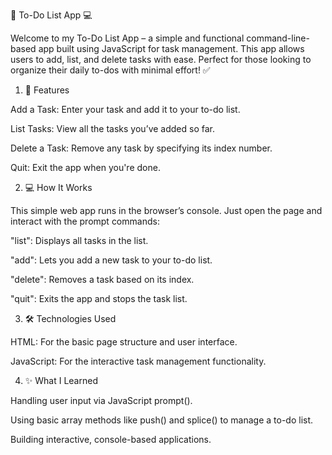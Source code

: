 📝 To-Do List App 💻

Welcome to my To-Do List App – a simple and functional command-line-based app built using JavaScript for task management. This app allows users to add, list, and delete tasks with ease. Perfect for those looking to organize their daily to-dos with minimal effort! ✅

1. 🚀 Features

  Add a Task: Enter your task and add it to your to-do list.
  
  List Tasks: View all the tasks you’ve added so far.
  
  Delete a Task: Remove any task by specifying its index number.
  
  Quit: Exit the app when you're done.


2. 💻 How It Works

  This simple web app runs in the browser’s console. Just open the page and interact with the prompt commands:
  
  "list": Displays all tasks in the list.
  
  "add": Lets you add a new task to your to-do list.
  
  "delete": Removes a task based on its index.
  
  "quit": Exits the app and stops the task list.


3. 🛠️ Technologies Used

  HTML: For the basic page structure and user interface.
  
  JavaScript: For the interactive task management functionality.

4. ✨ What I Learned

  Handling user input via JavaScript prompt().
  
  Using basic array methods like push() and splice() to manage a to-do list.
  
  Building interactive, console-based applications.
